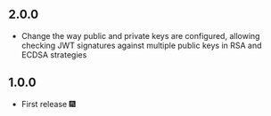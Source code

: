 ## 2.0.0
- Change the way public and private keys are configured, allowing checking JWT signatures against multiple public keys in RSA and ECDSA strategies

## 1.0.0

- First release :fireworks:
